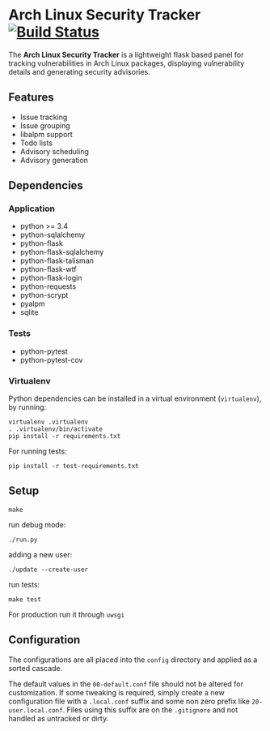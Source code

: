 # Arch Linux Security Tracker [![Build Status](https://travis-ci.org/archlinux/arch-security-tracker.svg?branch=master)](https://travis-ci.org/archlinux/arch-security-tracker)

The **Arch Linux Security Tracker** is a lightweight flask based panel
for tracking vulnerabilities in Arch Linux packages, displaying
vulnerability details and generating security advisories.

## Features

* Issue tracking
* Issue grouping
* libalpm support
* Todo lists
* Advisory scheduling
* Advisory generation

## Dependencies

### Application

* python >= 3.4
* python-sqlalchemy
* python-flask
* python-flask-sqlalchemy
* python-flask-talisman
* python-flask-wtf
* python-flask-login
* python-requests
* python-scrypt
* pyalpm
* sqlite

### Tests

* python-pytest
* python-pytest-cov

### Virtualenv

Python dependencies can be installed in a virtual environment (`virtualenv`), by running:

```
virtualenv .virtualenv
. .virtualenv/bin/activate
pip install -r requirements.txt
```

For running tests:
```
pip install -r test-requirements.txt
```

## Setup

```
make
```

run debug mode:

```
./run.py
```

adding a new user:

```
./update --create-user
```

run tests:

```
make test
```

For production run it through ```uwsgi```

## Configuration

The configurations are all placed into the ```config``` directory and
applied as a sorted cascade.

The default values in the ```00-default.conf``` file should not be
altered for customization. If some tweaking is required, simply create
a new configuration file with a ```.local.conf``` suffix and some non
zero prefix like ```20-user.local.conf```. Files using this suffix are
on the ```.gitignore``` and not handled as untracked or dirty.
